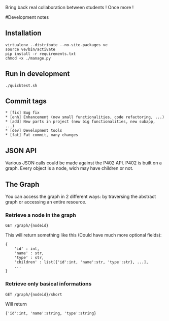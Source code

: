 Bring back real collaboration between students ! Once more !

#Development notes
## Installation

	virtualenv --distribute --no-site-packages ve
	source ve/bin/activate
	pip install -r requirements.txt
	chmod +x ./manage.py

## Run in development

	./quicktest.sh

## Commit tags
	* [fix] Bug fix
	* [enh] Enhancement (new small functionalities, code refactoring, ...)
	* [add] New parts in project (new big functionalities, new subapp, ...)
	* [dev] Development tools
	* [fat] Fat commit, many changes

## JSON API
Various JSON calls could be made against the P402 API. 
P402 is built on a graph. Every object is a node, wich may have children or not.

## The Graph

You can access the graph in 2 different ways: by traversing the abstract graph
or accessing an entire resource.

### Retrieve a node in the graph
	
	GET /graph/{nodeid}

This will return something like this (Could have much more optional fields):
	
	{
        'id' : int, 
        'name' : str, 
        'type' : str, 
        'children' : list[{'id':int, 'name':str, 'type':str}, ...], 
        ... 
    }

### Retrieve only basical informations
	
	GET /graph/{nodeid}/short

Will return 
	
	{'id':int, 'name':string, 'type':string}